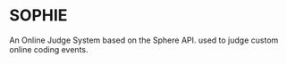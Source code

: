 SOPHIE
======

An Online Judge System based on the Sphere API.
used to judge  custom online coding events.
